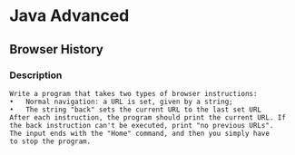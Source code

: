 # Java Advanced

## Browser History

### Description
    Write a program that takes two types of browser instructions: 
    •	Normal navigation: a URL is set, given by a string; 
    •	The string "back" sets the current URL to the last set URL 
    After each instruction, the program should print the current URL. If
    the back instruction can't be executed, print "no previous URLs". 
    The input ends with the "Home" command, and then you simply have 
    to stop the program.
